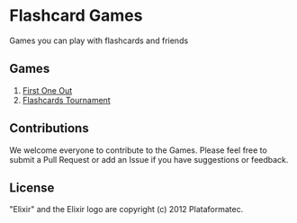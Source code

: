 # Flashcard Games

Games you can play with flashcards and friends

## Games

 1. [First One Out](FirstOneOut/instructions.md)
 1. [Flashcards Tournament](FlashcardsTournament/instructions.md)

## Contributions

We welcome everyone to contribute to the Games. Please feel free to submit a Pull Request or add an Issue if you have suggestions or feedback.

## License

"Elixir" and the Elixir logo are copyright (c) 2012 Plataformatec.

